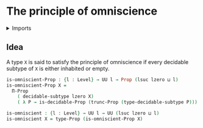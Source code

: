#  The principle of omniscience

<details><summary>Imports</summary>
```agda
module foundation.principle-of-omniscience where
open import foundation.decidable-propositions
open import foundation.decidable-subtypes
open import foundation.propositional-truncations
open import foundation.propositions
open import foundation.universe-levels
```
</details>

## Idea

A type `X` is said to satisfy the principle of omniscience if every decidable subtype of `X` is either inhabited or empty.

```agda
is-omniscient-Prop : {l : Level} → UU l → Prop (lsuc lzero ⊔ l)
is-omniscient-Prop X =
  Π-Prop
    ( decidable-subtype lzero X)
    ( λ P → is-decidable-Prop (trunc-Prop (type-decidable-subtype P)))

is-omniscient : {l : Level} → UU l → UU (lsuc lzero ⊔ l)
is-omniscient X = type-Prop (is-omniscient-Prop X)
```
